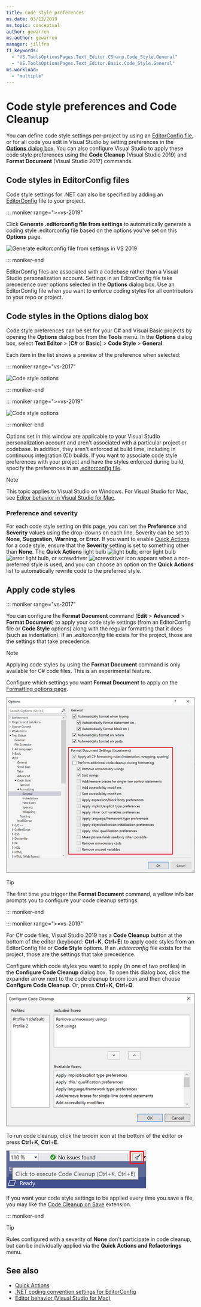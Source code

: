 ```yaml
---
title: Code style preferences
ms.date: 03/12/2019
ms.topic: conceptual
author: gewarren
ms.author: gewarren
manager: jillfra
f1_keywords:
  - "VS.ToolsOptionsPages.Text_Editor.CSharp.Code_Style.General"
  - "VS.ToolsOptionsPages.Text_Editor.Basic.Code_Style.General"
ms.workload:
  - "multiple"
---
```

# Code style preferences and Code Cleanup

You can define code style settings per-project by using an [EditorConfig file](#code-styles-in-editorconfig-files), or for all code you edit in Visual Studio by setting preferences in the [**Options** dialog box](#code-styles-in-the-options-dialog-box). You can also configure Visual Studio to apply these code style preferences using the **Code Cleanup** (Visual Studio 2019) and **Format Document** (Visual Studio 2017) commands.

## Code styles in EditorConfig files

Code style settings for .NET can also be specified by adding an [EditorConfig](../ide/editorconfig-code-style-settings-reference.md) file to your project.

::: moniker range=">=vs-2019"

Click **Generate .editorconfig file from settings** to automatically generate a coding style .editorconfig file based on the options you've set on this **Options** page.

![Generate editorconfig file from settings in VS 2019](media/vs-2019/generate-editorconfig-file-small.png)

::: moniker-end

EditorConfig files are associated with a codebase rather than a Visual Studio personalization account. Settings in an EditorConfig file take precedence over options selected in the **Options** dialog box. Use an EditorConfig file when you want to enforce coding styles for all contributors to your repo or project.

## Code styles in the Options dialog box

Code style preferences can be set for your C# and Visual Basic projects by opening the **Options** dialog box from the **Tools** menu. In the **Options** dialog box, select **Text Editor** > [**C#** or  **Basic**] > **Code Style** > **General**.

Each item in the list shows a preview of the preference when selected:

::: moniker range="vs-2017"

![Code style options](media/code-style-quick-actions-dialog.png)

::: moniker-end

::: moniker range=">=vs-2019"

![Code style options](media/vs-2019/code-style-quick-actions-dialog.png)

::: moniker-end

Options set in this window are applicable to your Visual Studio personalization account and aren't associated with a particular project or codebase. In addition, they aren't enforced at build time, including in continuous integration (CI) builds. If you want to associate code style preferences with your project and have the styles enforced during build, specify the preferences in an [.editorconfig file](#code-styles-in-editorconfig-files).

> [!NOTE]
> This topic applies to Visual Studio on Windows. For Visual Studio for Mac, see [Editor behavior in Visual Studio for Mac](/visualstudio/mac/editor-behavior).

### Preference and severity

For each code style setting on this page, you can set the **Preference** and **Severity** values using the drop-downs on each line. Severity can be set to **None**, **Suggestion**, **Warning**, or **Error**. If you want to enable [Quick Actions](../ide/quick-actions.md) for a code style, ensure that the **Severity** setting is set to something other than **None**. The **Quick Actions** light bulb ![light bulb](media/light-bulb-dropdown.png), error light bulb ![error light bulb](media/error-bulb.png), or screwdriver ![screwdriver](media/screwdriver.png) icon appears when a non-preferred style is used, and you can choose an option on the **Quick Actions** list to automatically rewrite code to the preferred style.

## Apply code styles

::: moniker range="vs-2017"

You can configure the **Format Document** command (**Edit** > **Advanced** > **Format Document**) to apply your code style settings (from an EditorConfig file or **Code Style** options) along with the regular formatting that it does (such as indentation). If an *.editorconfig* file exists for the project, those are the settings that take precedence.

> [!NOTE]
> Applying code styles by using the **Format Document** command is only available for C# code files. This is an experimental feature.

Configure which settings you want **Format Document** to apply on the [Formatting options page](reference/options-text-editor-csharp-formatting.md#format-document-settings).

![Code style settings for format document in Visual Studio 2017](media/format-document-settings-experiment.png)

> [!TIP]
> The first time you trigger the **Format Document** command, a yellow info bar prompts you to configure your code cleanup settings.

::: moniker-end

::: moniker range=">=vs-2019"

For C# code files, Visual Studio 2019 has a **Code Cleanup** button at the bottom of the editor (keyboard: **Ctrl**+**K**, **Ctrl**+**E**) to apply code styles from an EditorConfig file or **Code Style** options. If an *.editorconfig* file exists for the project, those are the settings that take precedence.

Configure which code styles you want to apply (in one of two profiles) in the **Configure Code Cleanup** dialog box. To open this dialog box, click the expander arrow next to the code cleanup broom icon and then choose **Configure Code Cleanup**. Or, press **Ctrl**+**K**, **Ctrl**+**Q**.

![Configure Code Cleanup in Visual Studio 2019](media/configure-code-cleanup.png)

To run code cleanup, click the broom icon at the bottom of the editor or press **Ctrl**+**K**, **Ctrl**+**E**.

![Execute code cleanup in Visual Studio 2019](media/execute-code-cleanup.png)

If you want your code style settings to be applied every time you save a file, you may like the [Code Cleanup on Save](https://marketplace.visualstudio.com/items?itemName=MadsKristensen.CodeCleanupOnSave) extension.

::: moniker-end

> [!TIP]
> Rules configured with a severity of **None** don't participate in code cleanup, but can be individually applied via the **Quick Actions and Refactorings** menu.

## See also

- [Quick Actions](../ide/quick-actions.md)
- [.NET coding convention settings for EditorConfig](../ide/editorconfig-code-style-settings-reference.md)
- [Editor behavior (Visual Studio for Mac)](/visualstudio/mac/editor-behavior)